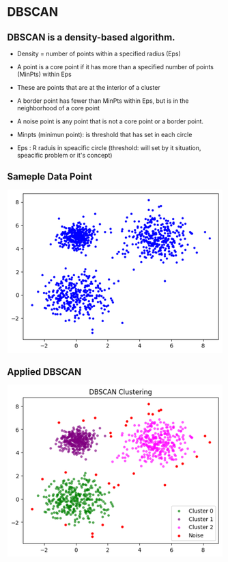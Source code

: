 # DBSCAN
## DBSCAN is a density-based algorithm.
- Density = number of points within a specified radius (Eps)

- A point is a core point if it has more than a specified number of points (MinPts) within Eps
- These are points that are at the interior of a cluster

- A border point has fewer than MinPts within Eps, but is in the neighborhood of a core point

- A noise point is any point that is not a core point or a border point.


- Minpts (minimun point): is threshold that has set in each circle
- Eps : R raduis in speacific circle (threshold: will set by it situation, speacific problem or it's concept)

## Sameple Data Point
![Alt text](sample-data-points.png)

## Applied DBSCAN
![alt text](applied-DBSCAN.png)
